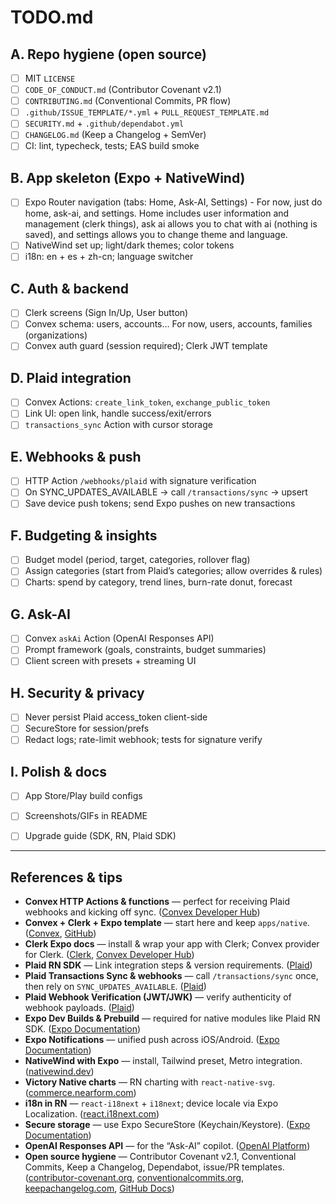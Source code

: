 # TODO.md


## A. Repo hygiene (open source)
- [ ] MIT `LICENSE`
- [ ] `CODE_OF_CONDUCT.md` (Contributor Covenant v2.1)
- [ ] `CONTRIBUTING.md` (Conventional Commits, PR flow)
- [ ] `.github/ISSUE_TEMPLATE/*.yml` + `PULL_REQUEST_TEMPLATE.md`
- [ ] `SECURITY.md` + `.github/dependabot.yml`
- [ ] `CHANGELOG.md` (Keep a Changelog + SemVer)
- [ ] CI: lint, typecheck, tests; EAS build smoke

## B. App skeleton (Expo + NativeWind)
- [ ] Expo Router navigation (tabs: Home, Ask-AI, Settings) - For now, just do home, ask-ai, and settings. Home includes user information and management (clerk things), ask ai allows you to chat with ai (nothing is saved), and settings allows you to change theme and language.
- [ ] NativeWind set up; light/dark themes; color tokens
- [ ] i18n: en + es + zh-cn; language switcher

## C. Auth & backend
- [ ] Clerk screens (Sign In/Up, User button)
- [ ] Convex schema: users, accounts... For now, users, accounts, families (organizations)
- [ ] Convex auth guard (session required); Clerk JWT template

## D. Plaid integration
- [ ] Convex Actions: `create_link_token`, `exchange_public_token`
- [ ] Link UI: open link, handle success/exit/errors
- [ ] `transactions_sync` Action with cursor storage

## E. Webhooks & push
- [ ] HTTP Action `/webhooks/plaid` with signature verification
- [ ] On SYNC_UPDATES_AVAILABLE → call `/transactions/sync` → upsert
- [ ] Save device push tokens; send Expo pushes on new transactions

## F. Budgeting & insights
- [ ] Budget model (period, target, categories, rollover flag)
- [ ] Assign categories (start from Plaid’s categories; allow overrides & rules)
- [ ] Charts: spend by category, trend lines, burn-rate donut, forecast

## G. Ask-AI
- [ ] Convex `askAi` Action (OpenAI Responses API)
- [ ] Prompt framework (goals, constraints, budget summaries)
- [ ] Client screen with presets + streaming UI

## H. Security & privacy
- [ ] Never persist Plaid access_token client-side
- [ ] SecureStore for session/prefs
- [ ] Redact logs; rate-limit webhook; tests for signature verify

## I. Polish & docs
- [ ] App Store/Play build configs
- [ ] Screenshots/GIFs in README
- [ ] Upgrade guide (SDK, RN, Plaid SDK)


---

## References & tips

* **Convex HTTP Actions & functions** — perfect for receiving Plaid webhooks and kicking off sync. ([Convex Developer Hub][7])
* **Convex + Clerk + Expo template** — start here and keep `apps/native`. ([Convex][1], [GitHub][2])
* **Clerk Expo docs** — install & wrap your app with Clerk; Convex provider for Clerk. ([Clerk][10], [Convex Developer Hub][11])
* **Plaid RN SDK** — Link integration steps & version requirements. ([Plaid][6])
* **Plaid Transactions Sync & webhooks** — call `/transactions/sync` once, then rely on `SYNC_UPDATES_AVAILABLE`. ([Plaid][12])
* **Plaid Webhook Verification (JWT/JWK)** — verify authenticity of webhook payloads. ([Plaid][8])
* **Expo Dev Builds & Prebuild** — required for native modules like Plaid RN SDK. ([Expo Documentation][5])
* **Expo Notifications** — unified push across iOS/Android. ([Expo Documentation][9])
* **NativeWind with Expo** — install, Tailwind preset, Metro integration. ([nativewind.dev][3])
* **Victory Native charts** — RN charting with `react-native-svg`. ([commerce.nearform.com][13])
* **i18n in RN** — `react-i18next` + `i18next`; device locale via Expo Localization. ([react.i18next.com][14])
* **Secure storage** — use Expo SecureStore (Keychain/Keystore). ([Expo Documentation][15])
* **OpenAI Responses API** — for the “Ask-AI” copilot. ([OpenAI Platform][16])
* **Open source hygiene** — Contributor Covenant v2.1, Conventional Commits, Keep a Changelog, Dependabot, issue/PR templates. ([contributor-covenant.org][17], [conventionalcommits.org][18], [keepachangelog.com][19], [GitHub Docs][20])



[1]: https://www.convex.dev/templates/monorepo?utm_source=chatgpt.com "Monorepo with Next.js and Expo"
[2]: https://github.com/get-convex/turbo-expo-nextjs-clerk-convex-monorepo?utm_source=chatgpt.com "get-convex/turbo-expo-nextjs-clerk-convex-monorepo"
[3]: https://www.nativewind.dev/docs/getting-started/installation?utm_source=chatgpt.com "Installation"
[4]: https://docs.expo.dev/guides/tailwind/?utm_source=chatgpt.com "Tailwind CSS"
[5]: https://docs.expo.dev/develop/development-builds/introduction/?utm_source=chatgpt.com "Introduction to development builds"
[6]: https://plaid.com/docs/link/react-native/?utm_source=chatgpt.com "Link React Native SDK"
[7]: https://docs.convex.dev/functions/http-actions?utm_source=chatgpt.com "HTTP Actions | Convex Developer Hub"
[8]: https://plaid.com/docs/api/webhooks/webhook-verification/?utm_source=chatgpt.com "Webhook verification - API"
[9]: https://docs.expo.dev/push-notifications/overview/?utm_source=chatgpt.com "Expo push notifications: Overview"
[10]: https://clerk.com/docs/quickstarts/expo?utm_source=chatgpt.com "Expo Quickstart"
[11]: https://docs.convex.dev/auth/clerk?utm_source=chatgpt.com "Convex & Clerk | Convex Developer Hub"
[12]: https://plaid.com/docs/transactions/webhooks/?utm_source=chatgpt.com "Transactions webhooks"
[13]: https://commerce.nearform.com/open-source/victory/docs/introduction/native/?utm_source=chatgpt.com "React Native | Victory"
[14]: https://react.i18next.com/?utm_source=chatgpt.com "react-i18next documentation: Introduction"
[15]: https://docs.expo.dev/versions/latest/sdk/securestore/?utm_source=chatgpt.com "SecureStore - Expo Documentation"
[16]: https://platform.openai.com/docs/api-reference/responses?utm_source=chatgpt.com "Responses API reference"
[17]: https://www.contributor-covenant.org/version/2/1/code_of_conduct/?utm_source=chatgpt.com "Contributor Covenant Code of Conduct version 2.1"
[18]: https://www.conventionalcommits.org/en/v1.0.0/?utm_source=chatgpt.com "Conventional Commits"
[19]: https://keepachangelog.com/en/1.1.0/?utm_source=chatgpt.com "Keep a Changelog"
[20]: https://docs.github.com/github/managing-security-vulnerabilities/configuring-dependabot-security-updates?utm_source=chatgpt.com "Configuring Dependabot security updates"
